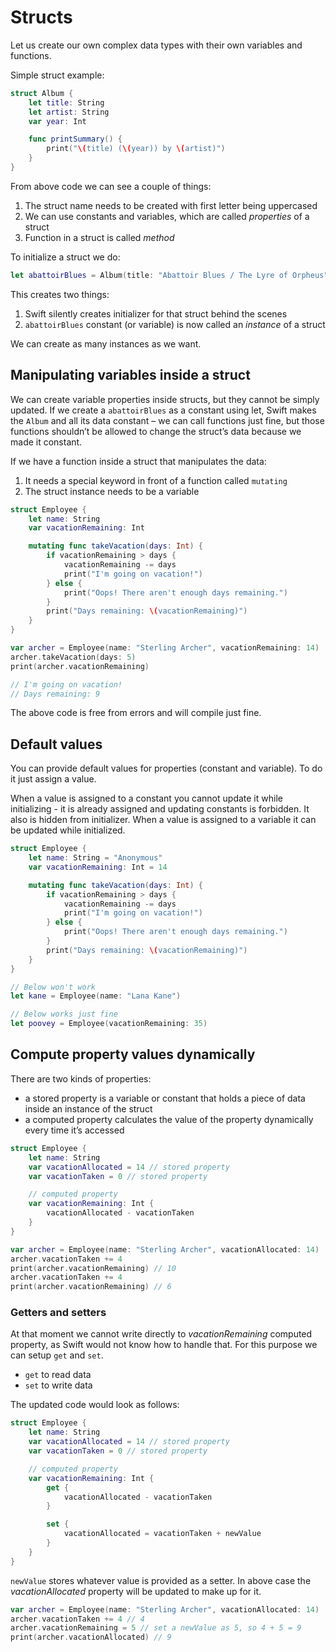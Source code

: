 # Structs

Let us create our own complex data types with their own variables and functions.

Simple struct example:

```swift
struct Album {
    let title: String
    let artist: String
    var year: Int

    func printSummary() {
        print("\(title) (\(year)) by \(artist)")
    }
}
```

From above code we can see a couple of things:

1. The struct name needs to be created with first letter being uppercased
2. We can use constants and variables, which are called _properties_ of a struct
3. Function in a struct is called _method_

To initialize a struct we do:

```swift
let abattoirBlues = Album(title: "Abattoir Blues / The Lyre of Orpheus", artist: "Nick Cave & The Bad Seeds", year: 2004)
```

This creates two things:

1. Swift silently creates initializer for that struct behind the scenes
2. `abattoirBlues` constant (or variable) is now called an _instance_ of a struct

We can create as many instances as we want.

## Manipulating variables inside a struct

We can create variable properties inside structs, but they cannot be simply updated. If we create a `abattoirBlues` as a constant using let, Swift makes the `Album` and all its data constant – we can call functions just fine, but those functions shouldn’t be allowed to change the struct’s data because we made it constant.

If we have a function inside a struct that manipulates the data:

1. It needs a special keyword in front of a function called `mutating`
2. The struct instance needs to be a variable

```swift
struct Employee {
    let name: String
    var vacationRemaining: Int

    mutating func takeVacation(days: Int) {
        if vacationRemaining > days {
            vacationRemaining -= days
            print("I'm going on vacation!")
        } else {
            print("Oops! There aren't enough days remaining.")
        }
        print("Days remaining: \(vacationRemaining)")
    }
}

var archer = Employee(name: "Sterling Archer", vacationRemaining: 14)
archer.takeVacation(days: 5)
print(archer.vacationRemaining)

// I'm going on vacation!
// Days remaining: 9
```

The above code is free from errors and will compile just fine.

## Default values

You can provide default values for properties (constant and variable). To do it just assign a value.

When a value is assigned to a constant you cannot update it while initializing - it is already assigned and updating constants is forbidden. It also is hidden from initializer.
When a value is assigned to a variable it can be updated while initialized.

```swift
struct Employee {
    let name: String = "Anonymous"
    var vacationRemaining: Int = 14

    mutating func takeVacation(days: Int) {
        if vacationRemaining > days {
            vacationRemaining -= days
            print("I'm going on vacation!")
        } else {
            print("Oops! There aren't enough days remaining.")
        }
        print("Days remaining: \(vacationRemaining)")
    }
}

// Below won't work
let kane = Employee(name: "Lana Kane")

// Below works just fine
let poovey = Employee(vacationRemaining: 35)
```

## Compute property values dynamically

There are two kinds of properties:

- a stored property is a variable or constant that holds a piece of data inside an instance of the struct
- a computed property calculates the value of the property dynamically every time it’s accessed

```swift
struct Employee {
    let name: String
    var vacationAllocated = 14 // stored property
    var vacationTaken = 0 // stored property

    // computed property
    var vacationRemaining: Int {
        vacationAllocated - vacationTaken
    }
}

var archer = Employee(name: "Sterling Archer", vacationAllocated: 14)
archer.vacationTaken += 4
print(archer.vacationRemaining) // 10
archer.vacationTaken += 4
print(archer.vacationRemaining) // 6
```

### Getters and setters

At that moment we cannot write directly to _vacationRemaining_ computed property, as Swift would not know how to handle that. For this purpose we can setup `get` and `set`.

- `get` to read data
- `set` to write data

The updated code would look as follows:

```swift
struct Employee {
    let name: String
    var vacationAllocated = 14 // stored property
    var vacationTaken = 0 // stored property

    // computed property
    var vacationRemaining: Int {
        get {
            vacationAllocated - vacationTaken
        }

        set {
            vacationAllocated = vacationTaken + newValue
        }
    }
}
```

`newValue` stores whatever value is provided as a setter. In above case the _vacationAllocated_ property will be updated to make up for it.

```swift
var archer = Employee(name: "Sterling Archer", vacationAllocated: 14)
archer.vacationTaken += 4 // 4
archer.vacationRemaining = 5 // set a newValue as 5, so 4 + 5 = 9
print(archer.vacationAllocated) // 9
```
